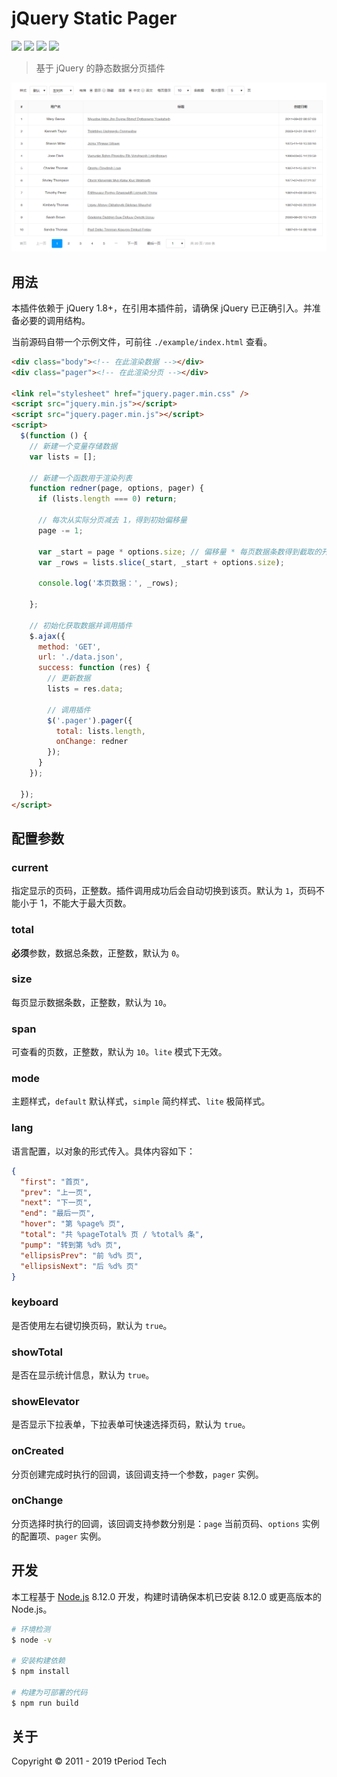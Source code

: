 # jQuery Static Pager

![ ](https://img.shields.io/badge/node.js-v8.12.0-brightgreen.svg)
![ ](https://img.shields.io/badge/npm-v6.4.1-brightgreen.svg)
![ ](https://img.shields.io/badge/gulp-v4.0.0-orange.svg)
![ ](https://img.shields.io/badge/jQuery-0769ad.svg)

> 基于 jQuery 的静态数据分页插件

![效果截图](screenshot.png)

## 用法

本插件依赖于 jQuery 1.8+，在引用本插件前，请确保 jQuery 已正确引入。并准备必要的调用结构。

当前源码自带一个示例文件，可前往 `./example/index.html` 查看。

```html
<div class="body"><!-- 在此渲染数据 --></div>
<div class="pager"><!-- 在此渲染分页 --></div>

<link rel="stylesheet" href="jquery.pager.min.css" />
<script src="jquery.min.js"></script>
<script src="jquery.pager.min.js"></script>
<script>
  $(function () {
    // 新建一个变量存储数据
    var lists = [];

    // 新建一个函数用于渲染列表
    function redner(page, options, pager) {
      if (lists.length === 0) return;

      // 每次从实际分页减去 1，得到初始偏移量
      page -= 1;

      var _start = page * options.size; // 偏移量 * 每页数据条数得到截取的开始位置
      var _rows = lists.slice(_start, _start + options.size);

      console.log('本页数据：', _rows);

    };

    // 初始化获取数据并调用插件
    $.ajax({
      method: 'GET',
      url: './data.json',
      success: function (res) {
        // 更新数据
        lists = res.data;

        // 调用插件
        $('.pager').pager({
          total: lists.length,
          onChange: redner
        });
      }
    });

  });
</script>
```

## 配置参数

### current

指定显示的页码，正整数。插件调用成功后会自动切换到该页。默认为 `1`，页码不能小于 1，不能大于最大页数。

### total

**必须**参数，数据总条数，正整数，默认为 `0`。

### size

每页显示数据条数，正整数，默认为 `10`。

### span

可查看的页数，正整数，默认为 `10`。`lite` 模式下无效。

### mode

主题样式，`default` 默认样式，`simple` 简约样式、`lite` 极简样式。

### lang

语言配置，以对象的形式传入。具体内容如下：

```json
{
  "first": "首页",
  "prev": "上一页",
  "next": "下一页",
  "end": "最后一页",
  "hover": "第 %page% 页",
  "total": "共 %pageTotal% 页 / %total% 条",
  "pump": "转到第 %d% 页",
  "ellipsisPrev": "前 %d% 页",
  "ellipsisNext": "后 %d% 页"
}
```

### keyboard

是否使用左右键切换页码，默认为 `true`。

### showTotal

是否在显示统计信息，默认为 `true`。

### showElevator

是否显示下拉表单，下拉表单可快速选择页码，默认为 `true`。

### onCreated

分页创建完成时执行的回调，该回调支持一个参数，`pager` 实例。

### onChange

分页选择时执行的回调，该回调支持参数分别是：`page` 当前页码、`options` 实例的配置项、`pager` 实例。

## 开发

本工程基于 [Node.js](https://nodejs.org/en/) 8.12.0 开发，构建时请确保本机已安装 8.12.0 或更高版本的 Node.js。

```bash
# 环境检测
$ node -v

# 安装构建依赖
$ npm install

# 构建为可部署的代码
$ npm run build
```

## 关于

Copyright &copy; 2011 - 2019 tPeriod Tech
